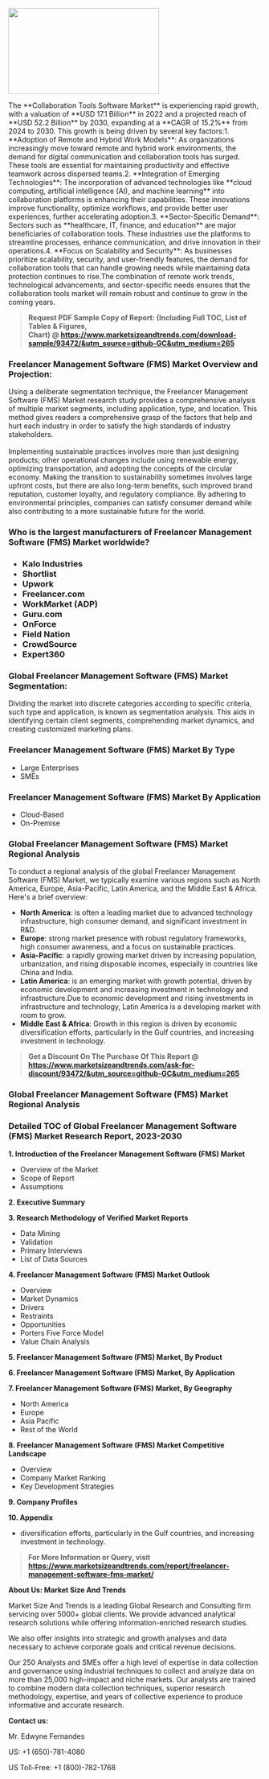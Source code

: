 <p><img class="alignnone size-medium wp-image-20088" src="https://ffe5etoiles.com/wp-content/uploads/2024/12/MST1-300x171.png" alt="" width="300" height="171" /></p>The **Collaboration Tools Software Market** is experiencing rapid growth, with a valuation of **USD 17.1 Billion** in 2022 and a projected reach of **USD 52.2 Billion** by 2030, expanding at a **CAGR of 15.2%** from 2024 to 2030. This growth is being driven by several key factors:1. **Adoption of Remote and Hybrid Work Models**: As organizations increasingly move toward remote and hybrid work environments, the demand for digital communication and collaboration tools has surged. These tools are essential for maintaining productivity and effective teamwork across dispersed teams.2. **Integration of Emerging Technologies**: The incorporation of advanced technologies like **cloud computing, artificial intelligence (AI), and machine learning** into collaboration platforms is enhancing their capabilities. These innovations improve functionality, optimize workflows, and provide better user experiences, further accelerating adoption.3. **Sector-Specific Demand**: Sectors such as **healthcare, IT, finance, and education** are major beneficiaries of collaboration tools. These industries use the platforms to streamline processes, enhance communication, and drive innovation in their operations.4. **Focus on Scalability and Security**: As businesses prioritize scalability, security, and user-friendly features, the demand for collaboration tools that can handle growing needs while maintaining data protection continues to rise.The combination of remote work trends, technological advancements, and sector-specific needs ensures that the collaboration tools market will remain robust and continue to grow in the coming years.</p><blockquote id="" class=""><strong>Request PDF Sample Copy of Report: (Including Full TOC, List of Tables &amp; Figures, Chart)&nbsp;@&nbsp;<strong><a href="https://www.marketsizeandtrends.com/download-sample/93472/&utm_source=github-GC&utm_medium=265" target="_blank">https://www.marketsizeandtrends.com/download-sample/93472/&utm_source=github-GC&utm_medium=265</a></strong></strong></blockquote><h3 id="" class="">Freelancer Management Software (FMS) Market&nbsp;Overview and Projection:</h3><p id="" class="">Using a deliberate segmentation technique, the Freelancer Management Software (FMS) Market research study provides a comprehensive analysis of multiple market segments, including application, type, and location. This method gives readers a comprehensive grasp of the factors that help and hurt each industry in order to satisfy the high standards of industry stakeholders. <br /> <br />Implementing sustainable practices involves more than just designing products; other operational changes include using renewable energy, optimizing transportation, and adopting the concepts of the circular economy. Making the transition to sustainability sometimes involves large upfront costs, but there are also long-term benefits, such improved brand reputation, customer loyalty, and regulatory compliance. By adhering to environmental principles, companies can satisfy consumer demand while also contributing to a more sustainable future for the world.</p><h3 id="" class="">Who is the largest manufacturers of&nbsp;Freelancer Management Software (FMS) Market worldwide?</h3><h3 class=""><p><ul><li>Kalo Industries </li><li> Shortlist </li><li> Upwork </li><li> Freelancer.com </li><li> WorkMarket (ADP) </li><li> Guru.com </li><li> OnForce </li><li> Field Nation </li><li> CrowdSource </li><li> Expert360</li></ul></p></h3><h3 id="" class="">Global&nbsp;Freelancer Management Software (FMS) Market Segmentation:</h3><p id="" class="">Dividing the market into discrete categories according to specific criteria, such type and application, is known as segmentation analysis. This aids in identifying certain client segments, comprehending market dynamics, and creating customized marketing plans.</p><h3 id="" class="">Freelancer Management Software (FMS) Market&nbsp;By Type</h3><p><p><ul><li>Large Enterprises </li><li> SMEs</p></li></ul></p></p><h3 id="" class="">Freelancer Management Software (FMS) Market&nbsp;By Application</h3><p class=""><p><ul><li>Cloud-Based </li><li> On-Premise</li></ul></p></p><h3 id="" class="">Global Freelancer Management Software (FMS) Market Regional Analysis</h3><p id="" class="">To conduct a regional analysis of the global Freelancer Management Software (FMS) Market, we typically examine various regions such as North America, Europe, Asia-Pacific, Latin America, and the Middle East &amp; Africa. Here's a brief overview:</p><ul><li><strong>North America</strong>: is often a leading market due to advanced technology infrastructure, high consumer demand, and significant investment in R&amp;D.</li><li><strong>Europe</strong>: strong market presence with robust regulatory frameworks, high consumer awareness, and a focus on sustainable practices.</li><li><strong>Asia-Pacific</strong>: a rapidly growing market driven by increasing population, urbanization, and rising disposable incomes, especially in countries like China and India.</li><li><strong>Latin America</strong>: is an emerging market with growth potential, driven by economic development and increasing investment in technology and infrastructure.Due to economic development and rising investments in infrastructure and technology, Latin America is a developing market with room to grow.</li><li><strong>Middle East &amp; Africa</strong>: Growth in this region is driven by economic diversification efforts, particularly in the Gulf countries, and increasing investment in technology.</li></ul><blockquote id="" class=""><strong>Get a Discount On The Purchase Of This Report @ <strong><a href="https://www.marketsizeandtrends.com/ask-for-discount/93472/&utm_source=github-GC&utm_medium=265" target="_blank">https://www.marketsizeandtrends.com/ask-for-discount/93472/&utm_source=github-GC&utm_medium=265</a></strong></strong></blockquote><h3 id="" class="">Global Freelancer Management Software (FMS) Market Regional Analysis</h3><h3 id="" class="">Detailed TOC of Global Freelancer Management Software (FMS) Market Research Report, 2023-2030</h3><p id="" class=""><strong>1. Introduction of the Freelancer Management Software (FMS) Market</strong></p><ul><li>Overview of the Market</li><li>Scope of Report</li><li>Assumptions</li></ul><p id="" class=""><strong>2. Executive Summary</strong></p><p id="" class=""><strong>3. Research Methodology of Verified Market Reports</strong></p><ul><li>Data Mining</li><li>Validation</li><li>Primary Interviews</li><li>List of Data Sources</li></ul><p id="" class=""><strong>4. Freelancer Management Software (FMS) Market Outlook</strong></p><ul><li>Overview</li><li>Market Dynamics</li><li>Drivers</li><li>Restraints</li><li>Opportunities</li><li>Porters Five Force Model</li><li>Value Chain Analysis</li></ul><p id="" class=""><strong>5. Freelancer Management Software (FMS) Market, By Product</strong></p><p id="" class=""><strong>6. Freelancer Management Software (FMS) Market, By Application</strong></p><p id="" class=""><strong>7. Freelancer Management Software (FMS) Market, By Geography</strong></p><ul><li>North America</li><li>Europe</li><li>Asia Pacific</li><li>Rest of the World</li></ul><p id="" class=""><strong>8. Freelancer Management Software (FMS) Market Competitive Landscape</strong></p><ul><li>Overview</li><li>Company Market Ranking</li><li>Key Development Strategies</li></ul><p id="" class=""><strong>9. Company Profiles</strong></p><p id="" class=""><strong>10. Appendix</strong></p><ul><li>diversification efforts, particularly in the Gulf countries, and increasing investment in technology.</li></ul><blockquote id="" class=""><strong>For More Information or Query, visit <strong><strong><a href="https://www.marketsizeandtrends.com/report/freelancer-management-software-fms-market/" target="_blank">https://www.marketsizeandtrends.com/report/freelancer-management-software-fms-market/</a></strong></strong></strong></blockquote><p id="" class=""><strong>About Us: Market Size And Trends</strong></p><p id="" class="">Market Size And Trends is a leading Global Research and Consulting firm servicing over 5000+ global clients. We provide advanced analytical research solutions while offering information-enriched research studies.</p><p id="" class="">We also offer insights into strategic and growth analyses and data necessary to achieve corporate goals and critical revenue decisions.</p><p id="" class="">Our 250 Analysts and SMEs offer a high level of expertise in data collection and governance using industrial techniques to collect and analyze data on more than 25,000 high-impact and niche markets. Our analysts are trained to combine modern data collection techniques, superior research methodology, expertise, and years of collective experience to produce informative and accurate research.</p><p id="" class=""><strong>Contact us:</strong></p><p id="" class="">Mr. Edwyne Fernandes</p><p id="" class="">US: +1 (650)-781-4080</p><p id="" class="">US Toll-Free: +1 (800)-782-1768</p>

